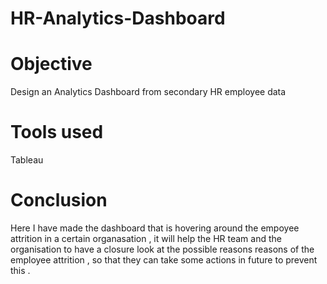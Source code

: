 # HR-Analytics-Dashboard
# Objective 
Design an Analytics Dashboard from secondary HR employee data
# Tools used
Tableau 
# Conclusion 
Here I have made the dashboard that is hovering around the empoyee attrition in a certain organasation , it will help the HR team and the organisation to have a closure look at the possible reasons reasons of the employee attrition , so that they can take some actions in future to prevent this .
